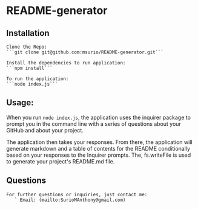 # README-generator

## Installation
    Clone the Repo:
    ```git clone git@github.com:msurio/README-generator.git```

    Install the dependencies to run application:
    ```npm install```

    To run the application:
    ```node index.js```

## Usage:
When you run ```node index.js```, the application uses the inquirer package to prompt you in the command line with a series of questions about your GitHub and about your project.

The application then takes your responses. From there, the application will generate markdown and a table of contents for the README conditionally based on your responses to the Inquirer prompts. The, fs.writeFile is used to generate your project's README.md file.

## Questions
    For further questions or inquiries, just contact me:
       ` Email: (mailto:SurioMAnthony@gmail.com)